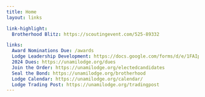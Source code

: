 ```yaml
---
title: Home
layout: links

link-highlight:
  Brotherhood Blitz: https://scoutingevent.com/525-89332

links:
  Award Nominations Due: /awards
  Lodge Leadership Development: https://docs.google.com/forms/d/e/1FAIpQLSevz3GigVG_GVLS8tguH6EOoOjX31n0e7iP0WcxkI2EHK50Bw/viewform
  2024 Dues: https://unamilodge.org/dues
  Join the Order: https://unamilodge.org/electedcandidates
  Seal the Bond: https://unamilodge.org/brotherhood
  Lodge Calendar: https://unamilodge.org/calendar/
  Lodge Trading Post: https://unamilodge.org/tradingpost
---
```

